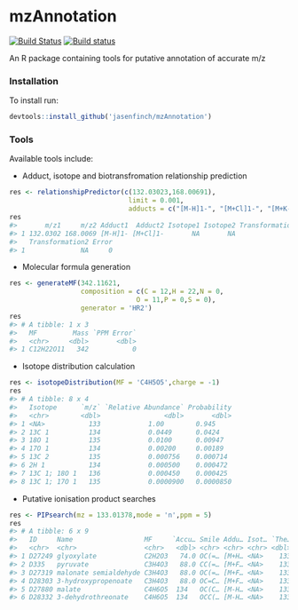 
mzAnnotation
============

[![Build Status](https://travis-ci.org/jasenfinch/mzAnnotation.svg?branch=devel)](https://travis-ci.org/jasenfinch/mzAnnotation/branch/devel) [![Build status](https://ci.appveyor.com/api/projects/status/b9wgaej0u690ls20/branch/devel?svg=true)](https://ci.appveyor.com/project/jasenfinch/mzannotation)

An R package containing tools for putative annotation of accurate m/z

### Installation

To install run:

``` r
devtools::install_github('jasenfinch/mzAnnotation')
```

### Tools

Available tools include:

-   Adduct, isotope and biotransfromation relationship prediction

``` r
res <- relationshipPredictor(c(132.03023,168.00691),
                              limit = 0.001,
                              adducts = c("[M-H]1-", "[M+Cl]1-", "[M+K-2H]1-"))
res
#>       m/z1     m/z2 Adduct1  Adduct2 Isotope1 Isotope2 Transformation1
#> 1 132.0302 168.0069 [M-H]1- [M+Cl]1-       NA       NA              NA
#>   Transformation2 Error
#> 1              NA     0
```

-   Molecular formula generation

``` r
res <- generateMF(342.11621,
                  composition = c(C = 12,H = 22,N = 0,
                                O = 11,P = 0,S = 0),
                  generator = 'HR2')
res
#> # A tibble: 1 x 3
#>   MF         Mass `PPM Error`
#>   <chr>     <dbl>       <dbl>
#> 1 C12H22O11   342           0
```

-   Isotope distribution calculation

``` r
res <- isotopeDistribution(MF = 'C4H5O5',charge = -1)
res
#> # A tibble: 8 x 4
#>   Isotope      `m/z` `Relative Abundance` Probability
#>   <chr>        <dbl>                <dbl>       <dbl>
#> 1 <NA>           133            1.00        0.945    
#> 2 13C 1          134            0.0449      0.0424   
#> 3 18O 1          135            0.0100      0.00947  
#> 4 17O 1          134            0.00200     0.00189  
#> 5 13C 2          135            0.000756    0.000714 
#> 6 2H 1           134            0.000500    0.000472 
#> 7 13C 1; 18O 1   136            0.000450    0.000425 
#> 8 13C 1; 17O 1   135            0.0000900   0.0000850
```

-   Putative ionisation product searches

``` r
res <- PIPsearch(mz = 133.01378,mode = 'n',ppm = 5)
res
#> # A tibble: 6 x 9
#>   ID     Name                  MF     `Accu… Smile Addu… Isot… `The… `PPM…
#>   <chr>  <chr>                 <chr>   <dbl> <chr> <chr> <chr> <dbl> <dbl>
#> 1 D27249 glyoxylate            C2H2O3   74.0 OC(=… [M+H… <NA>    133 -3.53
#> 2 D335   pyruvate              C3H4O3   88.0 CC(=… [M+F… <NA>    133 -3.53
#> 3 D27319 malonate semialdehyde C3H4O3   88.0 OC(=… [M+F… <NA>    133 -3.53
#> 4 D28303 3-hydroxypropenoate   C3H4O3   88.0 OC=C… [M+F… <NA>    133 -3.53
#> 5 D27880 malate                C4H6O5  134   OC(C… [M-H… <NA>    133 -3.53
#> 6 D28332 3-dehydrothreonate    C4H6O5  134   OCC(… [M-H… <NA>    133 -3.53
```
